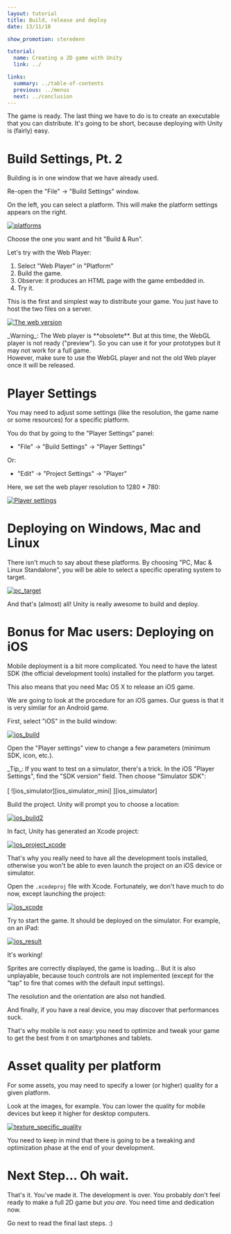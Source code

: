 ```yaml
---
layout: tutorial
title: Build, release and deploy
date: 13/11/18

show_promotion: steredenn

tutorial:
  name: Creating a 2D game with Unity
  link: ../

links:
  summary: ../table-of-contents
  previous: ../menus
  next: ../conclusion
---
```


The game is ready. The last thing we have to do is to create an executable that you can distribute. It's going to be short, because deploying with Unity is (fairly) easy.

# Build Settings, Pt. 2

Building is in one window that we have already used.

Re-open the "File" -> "Build Settings" window.

On the left, you can select a platform. This will make the platform settings appears on the right.

[ ![platforms][platforms] ][platforms]

Choose the one you want and hit "Build & Run".

Let's try with the Web Player:

1. Select "Web Player" in "Platform"
2. Build the game.
3. Observe: it produces an HTML page with the game embedded in.
4. Try it.

This is the first and simplest way to distribute your game. You just have to host the two files on a server.

[ ![The web version][web_result] ][web_result]

<md-warning>
_Warning_: The Web player is **obsolete**. But at this time, the WebGL player is not ready ("preview"). So you can use it for your prototypes but it may not work for a full game.<br />
However, make sure to use the WebGL player and not the old Web player once it will be released.
</md-warning>

# Player Settings

You may need to adjust some settings (like the resolution, the game name or some resources) for a specific platform.

You do that by going to the "Player Settings" panel:

* "File" -> "Build Settings" -> "Player Settings"

Or:

* "Edit" -> "Project Settings" -> "Player"

Here, we set the web player resolution to 1280 * 780:

[ ![Player settings][player_settings] ][player_settings]

# Deploying on Windows, Mac and Linux

There isn't much to say about these platforms. By choosing "PC, Mac & Linux Standalone", you will be able to select a specific operating system to target.

[ ![pc_target][pc_target] ][pc_target]

And that's (almost) all! Unity is really awesome to build and deploy.

# Bonus for Mac users: Deploying on iOS

Mobile deployment is a bit more complicated. You need to have the latest SDK (the official development tools) installed for the platform you target.

This also means that you need Mac OS X to release an iOS game.

We are going to look at the procedure for an iOS games. Our guess is that it is very similar for an Android game.

First, select "iOS" in the build window:

[ ![ios_build][ios_build] ][ios_build]

Open the "Player settings" view to change a few parameters (minimum SDK, icon, etc.).

<md-note>
_Tip_: If you want to test on a simulator, there's a trick. In the iOS "Player Settings", find the "SDK version" field. Then choose "Simulator SDK":
<br/><br />
[ ![ios_simulator][ios_simulator_mini] ][ios_simulator]
<br />
</md-note>

Build the project. Unity will prompt you to choose a location:

[ ![ios_build2][ios_build2] ][ios_build2]

In fact, Unity has generated an Xcode project:

[ ![ios_project_xcode][ios_project_xcode] ][ios_project_xcode]

That's why you really need to have all the development tools installed, otherwise you won't be able to even launch the project on an iOS device or simulator.

Open the `.xcodeproj` file with Xcode. Fortunately, we don't have much to do now, except launching the project:

[ ![ios_xcode][ios_xcode] ][ios_xcode]

Try to start the game. It should be deployed on the simulator. For example, on an iPad:

[ ![ios_result][ios_result] ][ios_result]

It's working!

Sprites are correctly displayed, the game is loading... But it is also unplayable, because touch controls are not implemented (except for the "tap" to fire that comes with the default input settings).

The resolution and the orientation are also not handled.

And finally, if you have a real device, you may discover that performances suck.

That's why mobile is not easy: you need to optimize and tweak your game to get the best from it on smartphones and tablets.

# Asset quality per platform

For some assets, you may need to specify a lower (or higher) quality for a given platform.

Look at the images, for example. You can lower the quality for mobile devices but keep it higher for desktop computers.

[ ![texture_specific_quality][texture_specific_quality] ][texture_specific_quality]

You need to keep in mind that there is going to be a tweaking and optimization phase at the end of your development.

# Next Step... Oh wait.

That's it. You've made it. The development is over.
You probably don't feel ready to make a full 2D game but _you are_. You need time and dedication now.

Go next to read the final last steps. :)


[platforms]: ./-img/platforms.png
[web_result]: ./-img/web_result.png
[player_settings]: ./-img/player_settings.png
[pc_target]: ./-img/pc_target.png
[texture_specific_quality]: ./-img/texture_specific_quality.png

[ios_build]: ./-img/ios_build.png
[ios_build2]: ./-img/ios_build_2.png
[ios_project_xcode]: ./-img/ios_project_xcode.png
[ios_simulator]: ./-img/ios_simulator.png
[ios_simulator_mini]: ./-img/ios_simulator_mini.png
[ios_xcode]: ./-img/ios_xcode.png
[ios_result]: ./-img/ios_result.png
